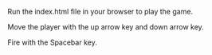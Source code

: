 Run the index.html file in your browser to play the game.

Move the player with the up arrow key and down arrow key.

Fire with the Spacebar key.
